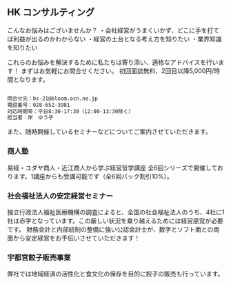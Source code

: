 ## HK コンサルティング

こんなお悩みはございませんか？
・会社経営がうまくいかず、どこに手を打てば利益が出るのかわからない
・経営の土台となる考え方を知りたい
・業界知識を知りたい

これらのお悩みを解決するために私たちは寄り添い、適格なアドバイスを行います！
まずはお気軽にお問合せください。
初回面談無料、2回目以降5,000円/時間となります。

```markdown

問合せ先：bs-21@bloom.ocn.ne.jp
電話番号：028-652-3981
対応時間帯：平日8:30-17:30（12:00-13:30除く）
担当者：岸　ゆう子

```

また、随時開催しているセミナーなどについてご案内させていただきます。

### 商人塾

易経・ユダヤ商人・近江商人から学ぶ経営哲学講座
全6回シリーズで開催しております。1講座からも受講可能です（全6回パック割引10%）。

### 社会福祉法人の安定経営セミナー

独立行政法人福祉医療機構の調査によると、全国の社会福祉法人のうち、4社に1社は赤字となっています。この厳しい状況を乗り越えるためには経営感覚が必要です。
財務会計と内部統制の整備に強い公認会計士が、数字とソフト面との両面から安定経営をお手伝いさせていただきます！


### 宇都宮餃子販売事業

弊社では地域経済の活性化と食文化の保存を目的に餃子の販売も行っています。


